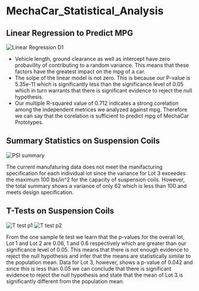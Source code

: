 # MechaCar_Statistical_Analysis

## Linear Regression to Predict MPG
![Linear Regression D1](https://user-images.githubusercontent.com/92958091/152842656-f860e90d-dd68-448d-a3a3-34aab382ee3d.png)

- Vehicle length, ground clearance as well as intercept have zero probavility of contributing to a random variance. This means that these factors have the greatest impact on the mpg of a car.
- The solpe of the linear model is not zero. This is because our P-value is 5.35e-11 which is significantly less than the significance level of 0.05 which in turn warrants that there is significant evidence to reject the null hypothesis. 
- Our multiple R-squared value of 0.712 indicates a strong corelation among the independent metrices we analyzed against mpg. Therefore we can say that the corelation is sufficient to predict mpg of MechaCar Prototypes. 

## Summary Statistics on Suspension Coils
![PSI summary](https://user-images.githubusercontent.com/92958091/152853956-c3dc7856-f64b-44d1-8f06-3cf92c940b40.png)

The current manufaturing data does not meet the manifacturing specification for each individual lot since the variance for Lot 3 exceedes the maximum 100 lbs/in^2 for the capacity of suspension coils. However, the total summary shows a variance of only 62 which is less than 100 and meets design specification. 

## T-Tests on Suspension Coils

![T test p1](https://user-images.githubusercontent.com/92958091/152863300-377f123c-4c41-4a5b-9c60-821a7300ae07.png)
![T test p2](https://user-images.githubusercontent.com/92958091/152863315-20f5c6ff-54a6-46db-b44f-b78ffdf8cff6.png)


From the one sample te test we learn that the p-values for the overall lot, Lot 1 and Lot 2 are 0.06, 1 and 0.6 respectively which are greater than our significance level of 0.05. This means that there is not enough evidence to reject the null hypothesis and infer that the means are statistically similar to the population mean. 
Data for Lot 3, however, shows a p-value of 0.042 and since this is less than 0.05 we can conclude that there is significant evidence to reject the null hypothesis and state that the mean of Lot 3 is significantly different from the population mean. 


